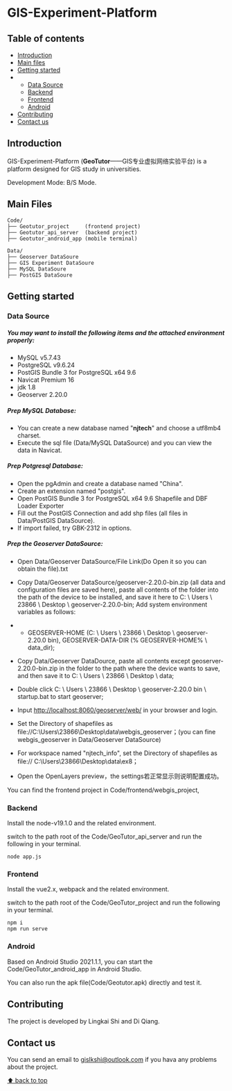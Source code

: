 # GIS-Experiment-Platform
## Table of contents

- [Introduction](#introduction)
- [Main files](#main-files)
- [Getting started](#getting-started)
- - [Data Source](#data-source)
  - [Backend](#backend)
  - [Frontend](#frontend)
  - [Android](#Android)
- [Contributing](#contributing)
- [Contact us](#contact-us)

## Introduction

GIS-Experiment-Platform (**GeoTutor**——GIS专业虚拟网络实验平台) is a platform designed for GIS study in universities.

Development Mode: B/S Mode.

## Main Files

```
Code/
├── Geotutor_project	 (frontend project)
├── Geotutor_api_server  (backend project)
├── Geotutor_android_app (mobile terminal)

Data/
├── Geoserver DataSoure
├── GIS Experiment DataSoure
├── MySQL DataSoure
├── PostGIS DataSoure
```

## Getting started

### Data Source

##### You may want to install the following items and the attached environment properly:

- MySQL v5.7.43
- PostgreSQL v9.6.24
- PostGIS Bundle 3 for PostgreSQL x64 9.6
- Navicat Premium 16
- jdk 1.8
- Geoserver 2.20.0

##### Prep MySQL Database:

- You can create a new database named "**njtech**" and choose a utf8mb4 charset. 
- Execute the sql file (Data/MySQL DataSource) and you can view the data in Navicat.

##### Prep Potgresql Database:

- Open the pgAdmin and create a database named "China".
- Create an extension named "postgis".
- Open PostGIS Bundle 3 for PostgreSQL x64 9.6 Shapefile and DBF Loader Exporter
- Fill out the PostGIS Connection and add shp files (all files in Data/PostGIS DataSource).
- If import failed, try GBK-2312 in options.

##### Prep the Geoserver DataSource:

- Open Data/Geoserver DataSource/File Link(Do Open it so you can obtain the file).txt
- Copy Data/Geoserver DataSource/geoserver-2.20.0-bin.zip (all data and configuration files are saved here), paste all contents of the folder into the path of the device to be installed, and save it here to C: \ Users \ 23866 \ Desktop \ geoserver-2.20.0-bin; Add system environment variables as follows:
- - GEOSERVER-HOME (C: \ Users \ 23866 \ Desktop \ geoserver-2.20.0 bin), GEOSERVER-DATA-DIR (% GEOSERVER-HOME% \ data_dir);
- Copy Data/Geoserver DataDource, paste all contents except geoserver-2.20.0-bin.zip in the folder to the path where the device wants to save, and then save it to C: \ Users \ 23866 \ Desktop \ data;
- Double click C: \ Users \ 23866 \ Desktop \ geoserver-2.20.0 bin \ startup.bat to start geoserver;

- Input <http://localhost:8060/geoserver/web/> in your browser and login.
- Set the Directory of shapefiles as file://C:\Users\23866\Desktop\data\webgis_geoserver；(you can fine webgis_geoserver in Data/Geoserver DataSource)
- For workspace named "njtech_info", set the Directory of shapefiles as file:// C:\Users\23866\Desktop\data\ex8；
- Open the OpenLayers preview，the settings若正常显示则说明配置成功。

You can find the frontend project in Code/frontend/webgis_project, 

### Backend

Install the node-v19.1.0 and the related environment.

switch to the path root of the Code/GeoTutor_api_server and run the following in your terminal.

```
node app.js
```

### Frontend

Install the vue2.x, webpack and the related environment.

switch to the path root of the Code/GeoTutor_project and run the following in your terminal.

```
npm i
npm run serve
```

### Android

Based on Android Studio 2021.1.1, you can start the Code/GeoTutor_android_app in Android Studio.

You can also run the apk file(Code/Geotutor.apk) directly and test it.

## Contributing

The project is developed by Lingkai Shi and Di Qiang.

## Contact us

You can send an email to gislkshi@outlook.com if you hava any problems about the project.

[⬆ back to top](#table-of-contents)